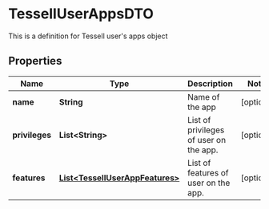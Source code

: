 

# TessellUserAppsDTO

This is a definition for Tessell user's apps object

## Properties

Name | Type | Description | Notes
------------ | ------------- | ------------- | -------------
**name** | **String** | Name of the app |  [optional]
**privileges** | **List&lt;String&gt;** | List of privileges of user on the app. |  [optional]
**features** | [**List&lt;TessellUserAppFeatures&gt;**](TessellUserAppFeatures.md) | List of features of user on the app. |  [optional]



